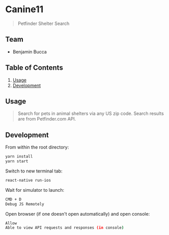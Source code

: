 # Canine11

> Petfinder Shelter Search

## Team

  - Benjamin Bucca

## Table of Contents

1. [Usage](#Usage)
1. [Development](#Development)

## Usage

> Search for pets in animal shelters via any US zip code. Search results are from Petfinder.com API.

## Development

From within the root directory:

```sh
yarn install
yarn start
```
Switch to new terminal tab:

```sh
react-native run-ios
```
Wait for simulator to launch:

```sh
CMD + D
Debug JS Remotely
```
Open browser (if one doesn't open automatically) and open console:

```sh
Allow
Able to view API requests and responses (in console)
```
